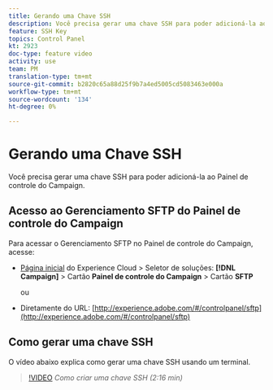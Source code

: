 ```yaml
---
title: Gerando uma Chave SSH
description: Você precisa gerar uma chave SSH para poder adicioná-la ao Painel de controle do Campaign Adobe Campaign. O vídeo abaixo explica como gerar uma chave SSH usando um terminal.
feature: SSH Key
topics: Control Panel
kt: 2923
doc-type: feature video
activity: use
team: PM
translation-type: tm+mt
source-git-commit: b2820c65a88d25f9b7a4ed5005cd5083463e000a
workflow-type: tm+mt
source-wordcount: '134'
ht-degree: 0%

---
```



# Gerando uma Chave SSH

Você precisa gerar uma chave SSH para poder adicioná-la ao Painel de controle do Campaign.

## Acesso ao Gerenciamento SFTP do Painel de controle do Campaign

Para acessar o Gerenciamento SFTP no Painel de controle do Campaign, acesse:

* [Página inicial](https://experience.adobe.com/#/home) do Experience Cloud > Seletor de soluções: **[!DNL Campaign]** > Cartão **Painel de controle do Campaign** > Cartão **SFTP**

   ou
* Diretamente do URL: [http://experience.adobe.com/#/controlpanel/sftp](http://experience.adobe.com/#/controlpanel/sftp)

## Como gerar uma chave SSH

O vídeo abaixo explica como gerar uma chave SSH usando um terminal.

>[!VIDEO](https://video.tv.adobe.com/v/27259?quality=12)
*Como criar uma chave SSH (2:16 min)*